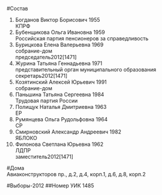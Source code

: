 #Состав
1. Богданов Виктор Борисович 1955   
    КПРФ
2. Бубенщикова Ольга Ивановна 1959   
    Российская партия пенсионеров за справедливость
3. Бурицкова Елена Валерьевна 1969   
    собрание-дом  
    председатель2012[1471]  
4. Журина Татьяна Геннадьевна 1971   
    представительный орган муниципального образования  
    секретарь2012[1471]  
5. Козятинский Алексей Юрьевич 1991   
    собрание-дом
6. Паньшина Татьяна Сергеевна 1984   
    Трудовая партия России
7. Полищук Наталья Дмитриевна 1963   
    ЕР
8. Румянцева Ольга Рудольфовна 1964   
    СР
9. Смирновский Александр Андреевич 1982   
    ЯБЛОКО
10. Филонова Светлана Юрьевна 1962   
    ЛДПР  
    заместитель2012[1471]  

#Дома  
Авиаконструкторов пр., д.2, д.4, корп.1, д.6, д.8, корп.2

#Выборы-2012
##Номер УИК
1485
